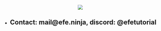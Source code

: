 <p align="center"> <img src="https://media1.tenor.com/m/iZhFwgxlRsgAAAAd/anime-megumin.gif" /> </p>

- <h2>Contact: mail@efe.ninja, discord: @efetutorial



